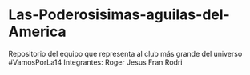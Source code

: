 # Las-Poderosisimas-aguilas-del-America
Repositorio del equipo que representa al club más grande del universo #VamosPorLa14
Integrantes:
  Roger
  Jesus
  Fran
  Rodri
